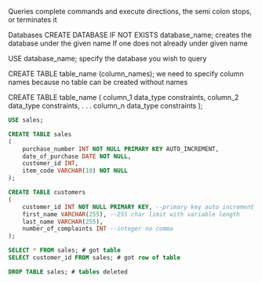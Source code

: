 Queries complete commands and execute directions, the semi colon stops, or terminates it

Databases
CREATE DATABASE IF NOT EXISTS database_name;
	creates the database under the given name If one does not already under given name

USE database_name;
	specify the database you wish to query

CREATE TABLE table_name (column_names);
	we need to specify column names because no table can be created without names

CREATE TABLE table_name
(
	column_1 data_type constraints,
	column_2 data_type constraints,
	. . .
	column_n data_type constraints
);
```sql
USE sales;

CREATE TABLE sales
(
	purchase_number INT NOT NULL PRIMARY KEY AUTO_INCREMENT,
    date_of_purchase DATE NOT NULL,
    customer_id INT,
    item_code VARCHAR(10) NOT NULL
);

CREATE TABLE customers
(
	customer_id INT NOT NULL PRIMARY KEY, --primary key auto increment values 
    first_name VARCHAR(255), --255 char limit with variable length
    last_name VARCHAR(255),
    number_of_complaints INT --integer no comma
);
```

```sql
SELECT * FROM sales; # got table
SELECT customer_id FROM sales; # got row of table
```

```sql
DROP TABLE sales; # tables deleted
```